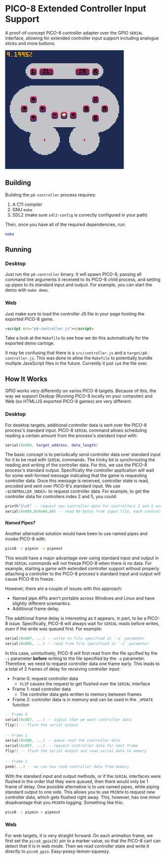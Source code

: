 # PICO-8 Extended Controller Input Support

A proof-of-concept PICO-8 controller adapter over the GPIO `SERIAL` interface, allowing for extended controller input support including analogue sticks and more buttons.

![demo](cart/demo.gif)

## Building

Building the `p8-controller` process requires:
1. A C11 compiler
2. GNU `make`
3. SDL2 (make sure `sdl2-config` is correctly configured in your path)

Then, once you have all of the required dependencies, run:

```sh
make
```

## Running

### Desktop

Just run the `p8-controller` binary.
It will spawn PICO-8, passing all command line arguments it received to its PICO-8 child process, and setting up pipes to its standard input and output.
For example, you can start the demo with `make demo`.

### Web

Just make sure to load the controller JS file in your page hosting the exported PICO-8 game.

```html
<script src="p8-controller.js"></script>
```

Take a look at the `Makefile` to see how we do this automatically for the exported demo cartrige.

It may be confusing that there is a `src/controller.js` and a `target/p8-controller.js`.
This was done to allow the `Makefile` to potentially bundle multiple JavaScript files in the future.
Currently it just `cp`s the file over.

## How It Works

GPIO works very differently on varios PICO-8 targets.
Because of this, the way we support Deskop (Running PICO-8 locally on your computer) and Web (so HTML/JS exported PICO-8 games) are very different.

### Desktop

For desktop targets, additional controller data is sent over the PICO-8 process's standard input.
PICO-8 `SERIAL` command allows scheduling reading a certain amount from the process's standard input with:

```lua
serial(0x804, target_address, data_length)
```

The basic concept is to periodically send controller data over standard input for it to be read with `SERIAL` commands.
The tricky bit is synchrnozing the reading and writing of the controller data.
For this, we use the PICO-8 process's standard output.
Specifically the controller application will wait for some well-formed message indicating that the game is requesting controller data.
Once this message is received, controller state is read, encoded and sent over PICO-8's standard input.
We use `☉$CONTROLLER_INDEX☉` to request controller data.
For example, to get the controller data for controllers index 2 and 5, you could:

```lua
printh"2\n5" -- request new controller data for controllers 2 and 5 over stdout
serial(0x806,0x9a00,60) -- read 60 bytes from input file, each controller state is 30 bytes long
```

#### Named Pipes?

Another alternative solution would have been to use named pipes and invoke PICO-8 with:

```sh
pico8 -i pipein -o pipeout
```

This would have a major advantage over using standard input and output in that `SERIAL` commands will not freeze PICO-8 when there is no data.
For example, starting a game with extended controller support without properly attaching a controller to the PICO-8 process's standard input and output will cause PICO-8 to freeze.

However, there are a couple of issues with this approach:
- Named pipe APIs aren't portable across Windows and Linux and have slightly different scemantics.
- Additional frame delay.

The additional frame delay is interesting as it appears, in part, to be a PICO-8 issue.
Specifically, PICO-8 will always wait for `SERIAL` reads before writes, even if the write was queued first.
For example:

```lua
serial(0x807, ...) -- write to file specified in `-o` parameter
serial(0x806, ...) -- read from file specificed in `-i` parameter
```

In this case, unintuitively, PICO-8 will first read from the file spcified by the `-i` parameter **before** writing to the file specified by the `-o` parameter.
Therefore, we need to request controller data one frame early.
This leads to a total of 2 frames of delay for receiving controller input:
- Frame 0: request controller data
    - `FLIP` causes the request to get flushed over the `SERIAL` interface
- Frame 1: read controller data
    - The controller data gets written to memory between frames
- Frame 2: controller data is in memory and can be used in the `_UPDATE` function

```lua
-- Frame 0
serial(0x807, ...) -- signal that we want controller data
flip() -- flush the serial output

-- Frame 1
serial(0x806, ...) -- queue read the controller data
serial(0x807, ...) -- request controller data for next frame
flip() -- flush the serial output and read serial data to memory

-- Frame 2
peek(...) -- we can now read controller data from memory
```

With the standard input and output methods, or if the `SERIAL` interfaces were flushed in the order that they were queued, then there would only be 1 frame of delay.
One possible alternative is to use named pipes, while piping standard output to one side.
This allows you to use `PRINTH` to request new controller data, which gets flushed right away.
This, however, has one minor disadvantage that you `PRINTH` logging.
Something like this:

```sh
pico8 -i pipein > pipeout
```

### Web

For web targets, it is very straight forward.
On each animation frame, we first set the `pico8_gpio[0]` pin to a marker value, so that the PICO-8 cart can detect that it is in web mode.
Then we read controller state and write it directly to `pico8_gpio`.
Easy-peasy-lemon-squeezy.
